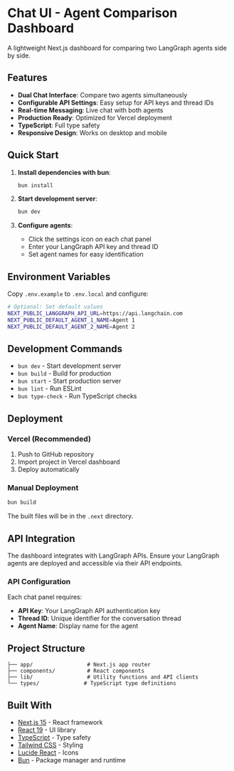 # Chat UI - Agent Comparison Dashboard

A lightweight Next.js dashboard for comparing two LangGraph agents side by side.

## Features

- **Dual Chat Interface**: Compare two agents simultaneously
- **Configurable API Settings**: Easy setup for API keys and thread IDs  
- **Real-time Messaging**: Live chat with both agents
- **Production Ready**: Optimized for Vercel deployment
- **TypeScript**: Full type safety
- **Responsive Design**: Works on desktop and mobile

## Quick Start

1. **Install dependencies with bun**:
   ```bash
   bun install
   ```

2. **Start development server**:
   ```bash
   bun dev
   ```

3. **Configure agents**:
   - Click the settings icon on each chat panel
   - Enter your LangGraph API key and thread ID
   - Set agent names for easy identification

## Environment Variables

Copy `.env.example` to `.env.local` and configure:

```bash
# Optional: Set default values
NEXT_PUBLIC_LANGGRAPH_API_URL=https://api.langchain.com
NEXT_PUBLIC_DEFAULT_AGENT_1_NAME=Agent 1
NEXT_PUBLIC_DEFAULT_AGENT_2_NAME=Agent 2
```

## Development Commands

- `bun dev` - Start development server
- `bun build` - Build for production
- `bun start` - Start production server
- `bun lint` - Run ESLint
- `bun type-check` - Run TypeScript checks

## Deployment

### Vercel (Recommended)

1. Push to GitHub repository
2. Import project in Vercel dashboard
3. Deploy automatically

### Manual Deployment

```bash
bun build
```

The built files will be in the `.next` directory.

## API Integration

The dashboard integrates with LangGraph APIs. Ensure your LangGraph agents are deployed and accessible via their API endpoints.

### API Configuration

Each chat panel requires:
- **API Key**: Your LangGraph API authentication key
- **Thread ID**: Unique identifier for the conversation thread
- **Agent Name**: Display name for the agent

## Project Structure

```
├── app/                 # Next.js app router
├── components/          # React components
├── lib/                 # Utility functions and API clients
└── types/              # TypeScript type definitions
```

## Built With

- [Next.js 15](https://nextjs.org/) - React framework
- [React 19](https://react.dev/) - UI library
- [TypeScript](https://www.typescriptlang.org/) - Type safety
- [Tailwind CSS](https://tailwindcss.com/) - Styling
- [Lucide React](https://lucide.dev/) - Icons
- [Bun](https://bun.sh/) - Package manager and runtime
